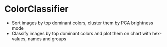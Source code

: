 # ColorClassifier

- Sort images by top dominant colors, cluster them by PCA brightness mode 
- Classify images by top dominant colors and plot them on chart with hex-values, names and groups
